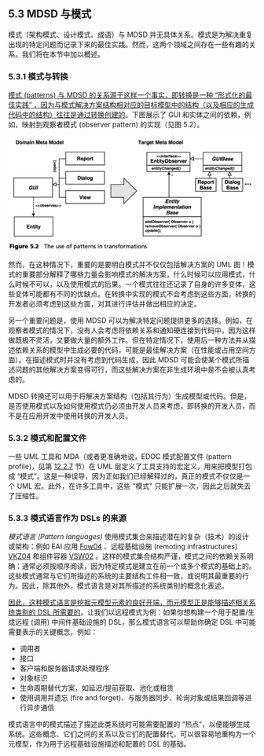 ## 5.3 MDSD 与模式
模式（架构模式、设计模式、成语）与 MDSD 并无具体关系。模式是为解决重复出现的特定问题而记录下来的最佳实践。然而，这两个领域之间存在一些有趣的关系。我们将在本节中加以概述。

### 5.3.1 模式与转换
<ins>模式 (patterns) 与 MDSD 的关系源于这样一个事实，即转换是一种 “形式化的最佳实践” ，因为与模式解决方案结构相对应的目标模型中的结构（以及相应的生成代码中的结构）往往是通过转换创建的</ins>。下图展示了 GUI 和实体之间的依赖，例如，映射到观察者模式 (observer pattern) 的实现（见图 5.2）。

![Figure 5.2](../img/f5.2.png)

然而，在这种情况下，重要的是要明白模式并不仅仅包括解决方案的 UML 图！模式的重要部分解释了哪些力量会影响模式的解决方案，什么时候可以应用模式，什么时候不可以，以及使用模式的后果。一个模式往往还记录了自身的许多变体，这些变体可能都有不同的优缺点。在转换中实现的模式不会考虑到这些方面，转换的开发者必须考虑到这些方面，对其进行评估并做出相应的决定。

另一个重要问题是，使用 MDSD 可以为解决特定问题提供更多的选择。例如，在观察者模式的情况下，没有人会考虑将依赖关系和通知硬连接到代码中，因为这样做既极不灵活，又要做大量的额外工作。但在特定情况下，使用后一种方法并从描述依赖关系的模型中生成必要的代码，可能是最佳解决方案（在性能或占用空间方面）。在描述模式时并没有考虑到代码生成，因此 MDSD 可能会使某个模式所描述问题的其他解决方案变得可行，而这些解决方案在非生成环境中是不会被认真考虑的。

MDSD 转换还可以用于将解决方案结构（包括其行为）生成模型或代码。但是，是否使用模式以及如何使用模式仍必须由开发人员来考虑，即转换的开发人员，而不是在应用开发中使用转换的开发人员。

### 5.3.2 模式和配置文件
一些 UML 工具和 MDA（或者更准确地说，EDOC 模式配置文件 (pattern profile)，见第 [12.2.7](../ch12/2.md#1227-核心模型) 节）在 UML 层定义了工具支持的宏定义，用来把模型打包成 “模式”。这是一种误导，因为正如我们已经解释过的，真正的模式不仅仅是一个 UML 宏。此外，在许多工具中，这些 "模式" 只能扩展一次，因此之后就失去了压缩性。

### 5.3.3 模式语言作为 DSLs 的来源
*模式语言 (Pattern languages)* 使用模式集合来描述潜在的复杂（技术）的设计或架构：例如 EAI 应用 [Fow04](../ref.md#fow04) 、远程基础设施 (remoting infrastructures) [VKZ04](../ref.md#vkz04) 和组件容器 [VSW02](../ref.md#vsw02) 。这样的模式集合结构严谨，模式之间的依赖关系明确：通常必须按顺序阅读，因为特定模式是建立在前一个或多个模式的基础上的。这些模式通常与它们所描述的系统的主要结构工件相一致，或说明其最重要的行为。因此，除其他外，模式语言是对其所描述的系统类别的概念化表述。

<ins>因此，这种模式语言是挖掘元模型元素的良好开端，而元模型正是能够描述相关系统类别的 DSL 所需要的</ins>。让我们以远程模式为例：如果你想构建一个用于配置/生成远程 (调用) 中间件基础设施的 DSL，那么模式语言可以帮助你确定 DSL 中可能需要表示的关键概念，例如：

* 调用者
* 接口
* 客户端和服务器请求处理程序
* 对象标识
* 生命周期替代方案，如延迟/提前获取、池化或租赁
* 使用调用并遗忘 (fire and forget)、与服务器同步、轮询对象或结果回调等进行异步通信

模式语言中的模式描述了描述此类系统时可能需要配置的 “热点”，以便能够生成系统。这些概念、它们之间的关系以及它们的配置替代，可以很容易地重构为一个元模型，作为用于远程基础设施描述和配置的 DSL 的基础。
